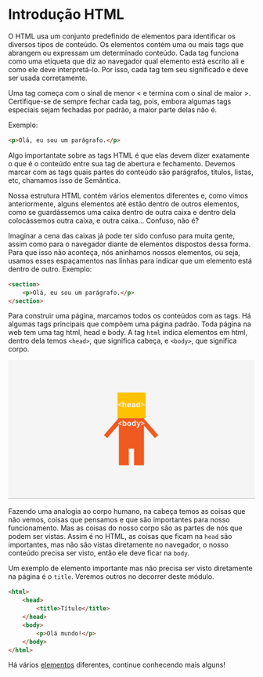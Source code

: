 # Introdução HTML

O HTML usa um conjunto predefinido de elementos para identificar os diversos tipos de conteúdo. Os elementos contém uma ou mais tags que abrangem ou expressam um determinado conteúdo. Cada tag funciona como uma etiqueta que diz ao navegador qual elemento está escrito ali e como ele deve interpretá-lo. Por isso, cada tag tem seu significado e deve ser usada corretamente.

Uma tag começa com o sinal de menor < e termina com o sinal de maior >. Certifique-se de sempre fechar cada tag, pois, embora algumas tags especiais sejam fechadas por padrão, a maior parte delas não é.

Exemplo:

```html
<p>Olá, eu sou um parágrafo.</p>
```

Algo importantate sobre as tags HTML é que elas devem dizer exatamente o que é o conteúdo entre sua tag de abertura e fechamento. Devemos marcar com as tags quais partes do conteúdo são parágrafos, títulos, listas, etc, chamamos isso de Semântica.

Nossa estrutura HTML contém vários elementos diferentes e, como vimos anteriormente, alguns elementos até estão dentro de outros elementos, como se guardássemos uma caixa dentro de outra caixa e dentro dela colocássemos outra caixa, e outra caixa... Confuso, não é?

Imaginar a cena das caixas já pode ter sido confuso para muita gente, assim como para o navegador diante de elementos dispostos dessa forma. Para que isso não aconteça, nós aninhamos nossos elementos, ou seja, usamos esses espaçamentos nas linhas para indicar que um elemento está dentro de outro. Exemplo:
```html
<section>
	<p>Olá, eu sou um parágrafo.</p> 
</section>
```

Para construir uma página, marcamos todos os conteúdos com as tags. Há algumas tags principais que compõem uma página padrão. Toda página na web tem uma tag html, head e body. A tag `html` indica elementos em html, dentro dela temos `<head>`, que significa cabeça, e `<body>`, que significa corpo.

![Assets](assets/04.png)

Fazendo uma analogia ao corpo humano, na cabeça temos as coisas que não vemos, coisas que pensamos e que são importantes para nosso funcionamento. Mas as coisas do nosso corpo são as partes de nós que podem ser vistas. Assim é no HTML, as coisas que ficam na `head` são importantes, mas não são vistas diretamente no navegador, o nosso conteúdo precisa ser visto, então ele deve ficar na `body`.

Um exemplo de elemento importante mas não precisa ser visto diretamente na página é o `title`. Veremos outros no decorrer deste módulo.

```html
<html>
	<head>
		<title>Título</title>
	</head>
	<body>
		<p>Olá mundo!</p>
	</body>
</html>
```

Há vários [elementos](https://developer.mozilla.org/pt-BR/docs/Aprender) diferentes, continue conhecendo mais alguns!
